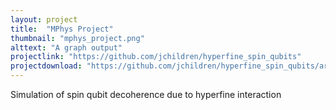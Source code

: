 ```yaml
---
layout: project
title:  "MPhys Project"
thumbnail: "mphys_project.png"
alttext: "A graph output"
projectlink: "https://github.com/jchildren/hyperfine_spin_qubits"
projectdownload: "https://github.com/jchildren/hyperfine_spin_qubits/archive/master.zip"
---
```


Simulation of spin qubit decoherence due to hyperfine interaction
